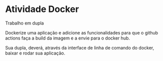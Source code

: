 # Atividade Docker
Trabalho em dupla

Dockerize uma aplicação e adicione as funcionalidades para que o github actions faça a build da imagem e a envie para o docker hub.

Sua dupla, deverá, através da interface de linha de comando do docker, baixar e rodar sua aplicação.
